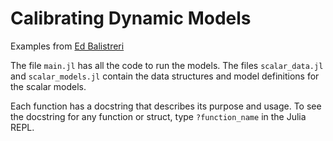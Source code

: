 # Calibrating Dynamic Models


Examples from [Ed Balistreri](https://balistreri.createunl.com/dyncalib/dyncal.html)

The file `main.jl` has all the code to run the models. The files `scalar_data.jl` and `scalar_models.jl` contain the data structures and model definitions for the scalar models. 

Each function has a docstring that describes its purpose and usage. To see the docstring for any function or struct, type `?function_name` in the Julia REPL.